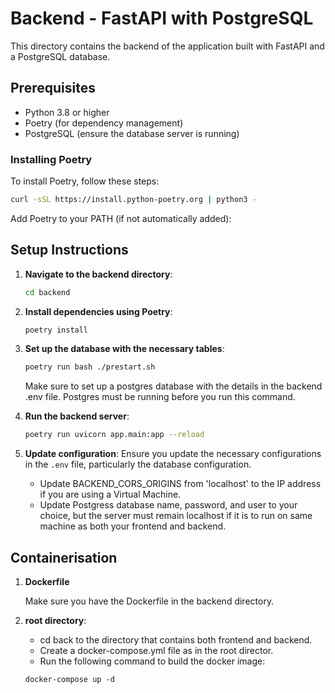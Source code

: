 # Backend - FastAPI with PostgreSQL

This directory contains the backend of the application built with FastAPI and a PostgreSQL database.

## Prerequisites

- Python 3.8 or higher
- Poetry (for dependency management)
- PostgreSQL (ensure the database server is running)

### Installing Poetry

To install Poetry, follow these steps:

```sh
curl -sSL https://install.python-poetry.org | python3 -
```

Add Poetry to your PATH (if not automatically added):

## Setup Instructions

1. **Navigate to the backend directory**:
    ```sh
    cd backend
    ```

2. **Install dependencies using Poetry**:
    ```sh
    poetry install
    ```

3. **Set up the database with the necessary tables**:
    ```sh
    poetry run bash ./prestart.sh
    ```

    Make sure to set up a postgres database with the details in the backend .env file. Postgres must be running before 
    you run this command.

4. **Run the backend server**:
    ```sh
    poetry run uvicorn app.main:app --reload
    ```

5. **Update configuration**:
   Ensure you update the necessary configurations in the `.env` file, particularly the database configuration.
   - Update BACKEND_CORS_ORIGINS from 'localhost' to the IP address if you are using a Virtual Machine.
   - Update Postgress database name, password, and user to your choice, but the server must remain localhost if it is 
     to run on same machine as both your frontend and backend.


## Containerisation

1.  **Dockerfile**

    Make sure you have the Dockerfile in the backend directory. 

2. **root directory**:
    - cd back to the directory that contains both frontend and backend.
    - Create a docker-compose.yml file as in the root director.
    - Run the following command to build the docker image:
     ```
     docker-compose up -d
     ```
